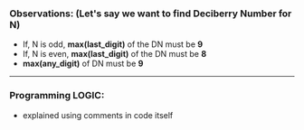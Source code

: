 ### Observations: (Let's say we want to find Deciberry Number for N)
- If, N is odd, **max(last_digit)** of the DN must be **9**
- If, N is even, **max(last_digit)** of the DN must be **8**
- **max(any_digit)** of DN must be **9**
--------
### Programming LOGIC:
- explained using comments in code itself
